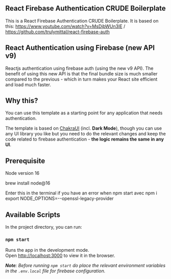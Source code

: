 
## React Firebase Authentication CRUDE Boilerplate


This is a React Firebase Authentication CRUDE Boilerplate.
It is based on this: https://www.youtube.com/watch?v=MsDjbWUn3IE / https://github.com/trulymittal/react-firebase-auth


## React Authentication using Firebase (new API v9)

Reactjs authentication using firebase auth (using the new v9 API). The benefit of using this new API is that the final bundle size is much smaller compared to the previous - which in turn makes your React site efficient and load much faster.


## Why this?

You can use this template as a starting point for any application that needs authentication.

The template is based on [ChakraUI](https://chakra-ui.com/) (incl. **Dark Mode**), though you can use any UI library you like but you need to do the relevant changes and keep the code related to firebase authentication - **the logic remains the same in any UI**.

## Prerequisite

Node version 16

brew install node@16


Enter this in the terminal if you have an error when npm start avec npm i
export NODE_OPTIONS=--openssl-legacy-provider




## Available Scripts

In the project directory, you can run:

### `npm start`

Runs the app in the development mode.\
Open [http://localhost:3000](http://localhost:3000) to view it in the browser.

_**Note**: Before running `npm start` do place the relevant environment variables in the `.env.local` file for firebase configuration._

